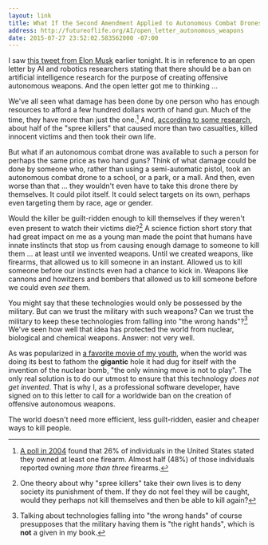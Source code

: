 ```yaml
---
layout: link
title: What If the Second Amendment Applied to Autonomous Combat Drones?
address: http://futureoflife.org/AI/open_letter_autonomous_weapons
date: 2015-07-27 23:52:02.583562000 -07:00
---
```


I saw [this tweet from Elon Musk][musk-tweet] earlier tonight. It is in reference to an open letter by AI and robotics researchers stating that there should be a ban on artificial intelligence research for the purpose of creating offensive autonomous weapons. And the open letter got me to thinking ...

We've all seen what damage has been done by one person who has enough resources to afford a few hundred dollars worth of hand gun. Much of the time, they have more than just the one.[^1] And, [according to some research][spree-killers], about half of the "spree killers" that caused more than two casualties, killed innocent victims and then took their own life.

But what if an autonomous combat drone was available to such a person for perhaps the same price as two hand guns? Think of what damage could be done by someone who, rather than using a semi-automatic pistol, took an autonomous combat drone to a school, or a park, or a mall. And then, even worse than that ... they wouldn't even have to take this drone there by themselves. It could pilot itself. It could select targets on its own, perhaps even targeting them by race, age or gender.

Would the killer be guilt-ridden enough to kill themselves if they weren't even present to watch their victims die?[^2] A science fiction short story that had great impact on me as a young man made the point that humans have innate instincts that stop us from causing enough damage to someone to kill them ... at least until we invented weapons. Until we created weapons, like firearms, that allowed us to kill someone in an instant. Allowed us to kill someone before our instincts even had a chance to kick in. Weapons like cannons and howitzers and bombers that allowed us to kill someone before we could even *see* them.

You might say that these technologies would only be possessed by the military. But can we trust the military with such weapons? Can we trust the military to keep these technologies from falling into "the wrong hands"?[^3] We've seen how well that idea has protected the world from nuclear, biological and chemical weapons. Answer: not very well.

As was popularized in [a favorite movie of my youth][war-games], when the world was doing its best to fathom the **gigantic** hole it had dug for itself with the invention of the nuclear bomb, "the only winning move is not to play". The only real solution is to do our utmost to ensure that this technology *does not get invented*. That is why I, as a professional software developer, have signed on to this letter to call for a worldwide ban on the creation of offensive autonomous weapons.

The world doesn't need more efficient, less guilt-ridden, easier and cheaper ways to kill people.

[^1]: [A poll in 2004][ownership] found that 26% of individuals in the United States stated they owned at least one firearm. Almost half (48%) of those individuals reported owning *more than three* firearms.
[^2]: One theory about why "spree killers" take their own lives is to deny society its punishment of them. If they do not feel they will be caught, would they perhaps not kill themselves and then be able to kill again?
[^3]: Talking about technologies falling into "the wrong hands" of course presupposes that the military having them is "the right hands", which is **not** a given in my book.

[congress]: http://www.fas.org/sgp/crs/misc/RL32842.pdf
[musk-tweet]: https://twitter.com/elonmusk/status/625843527608459266
[ownership]: http://www.ncbi.nlm.nih.gov/pmc/articles/PMC2610545/
[spree-killers]: http://www.wired.com/2012/12/why-spree-killers-kill-themselves/
[war-games]: http://www.imdb.com/title/tt0086567/?ref_=fn_al_tt_1
